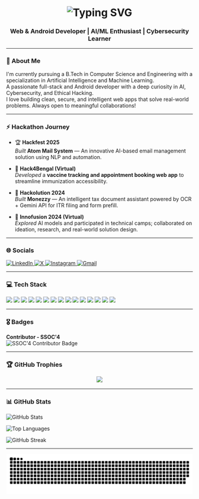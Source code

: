 <h1 align="center">
  <img src="https://readme-typing-svg.demolab.com?font=Fira+Code&size=36&duration=2000&pause=1000&color=FFFFFF&center=true&vCenter=true&width=300&lines=RIK+MAITY" alt="Typing SVG" />
</h1>


<h3 align="center">Web & Android Developer | AI/ML Enthusiast | Cybersecurity Learner</h3>

___

### 🧠 About Me

I'm currently pursuing a B.Tech in Computer Science and Engineering with a specialization in Artificial Intelligence and Machine Learning.  
A passionate full-stack and Android developer with a deep curiosity in AI, Cybersecurity, and Ethical Hacking.  
I love building clean, secure, and intelligent web apps that solve real-world problems. Always open to meaningful collaborations!

---

### ⚡ Hackathon Journey

- 🏆 **Hackfest 2025**  
  *Built* **Atom Mail System** — An innovative AI-based email management solution using NLP and automation.

- 🧠 **Hack4Bengal (Virtual)**  
  *Developed* a **vaccine tracking and appointment booking web app** to streamline immunization accessibility.

- 💸 **Hackolution 2024**  
  *Built* **Monezzy** — An intelligent tax document assistant powered by OCR + Gemini API for ITR filing and form prefill.

- 🤖 **Innofusion 2024 (Virtual)**  
  *Explored* AI models and participated in technical camps; collaborated on ideation, research, and real-world solution design.

  
---

### 🌐 Socials 
<p align="left"> <a href="https://www.linkedin.com/in/rik-maity-542996328/" target="_blank"> <img src="https://img.shields.io/badge/LinkedIn-0A66C2?style=for-the-badge&logo=linkedin&logoColor=white" alt="LinkedIn" /> </a><a href="https://x.com/rik_maity522" target="_blank"> <img src="https://img.shields.io/badge/X-000000?style=for-the-badge&logo=twitter&logoColor=white" alt="X" /> </a> <a href="https://www.instagram.com/_rik.maity522_/" target="_blank"> <img src="https://img.shields.io/badge/Instagram-E4405F?style=for-the-badge&logo=instagram&logoColor=white" alt="Instagram" /> </a> <a href="mailto:rikmaity522@gmail.com" target="_blank"> <img src="https://img.shields.io/badge/Email-D14836?style=for-the-badge&logo=gmail&logoColor=white" alt="Gmail" /> </a> </p>

---

### 💻 Tech Stack
<p align="left"> <img src="https://img.shields.io/badge/HTML5-E34F26?style=for-the-badge&logo=html5&logoColor=white" /> <img src="https://img.shields.io/badge/CSS3-1572B6?style=for-the-badge&logo=css3&logoColor=white" /> <img src="https://img.shields.io/badge/TailwindCSS-38B2AC?style=for-the-badge&logo=tailwind-css&logoColor=white" /> <img src="https://img.shields.io/badge/JavaScript-F7DF1E?style=for-the-badge&logo=javascript&logoColor=black" /> <img src="https://img.shields.io/badge/MongoDB-47A248?style=for-the-badge&logo=mongodb&logoColor=white" /> <img src="https://img.shields.io/badge/SQL-336791?style=for-the-badge&logo=mysql&logoColor=white" /> <img src="https://img.shields.io/badge/Node.js-339933?style=for-the-badge&logo=node.js&logoColor=white" /> <img src="https://img.shields.io/badge/React-61DAFB?style=for-the-badge&logo=react&logoColor=black" /> <img src="https://img.shields.io/badge/Express.js-000000?style=for-the-badge&logo=express&logoColor=white" /> <img src="https://img.shields.io/badge/Android%20Studio-3DDC84?style=for-the-badge&logo=android-studio&logoColor=white" /> <img src="https://img.shields.io/badge/Bootstrap-7952B3?style=for-the-badge&logo=bootstrap&logoColor=white" /> <img src="https://img.shields.io/badge/Java-007396?style=for-the-badge&logo=java&logoColor=white" /> <img src="https://img.shields.io/badge/Python-3776AB?style=for-the-badge&logo=python&logoColor=white" /> <img src="https://img.shields.io/badge/C-00599C?style=for-the-badge&logo=c&logoColor=white" /> <img src="https://img.shields.io/badge/Git-F05032?style=for-the-badge&logo=git&logoColor=white" /> </p>

---

### 🎖️ Badges
<p align="left">
  <b>Contributor - SSOC'4</b><br/>
  <img src="https://github.com/user-attachments/assets/33f14710-0238-434e-89ab-004aac611b80" alt="SSOC'4 Contributor Badge" width="150"/>
</p>

---

### 🏆 GitHub Trophies
<p align="left">
  <div align="center">
  <img src="https://github-profile-trophy.vercel.app/?username=rik-web-fullstack&theme=gruvbox&no-frame=true&no-bg=true&margin-w=20&title=Stars,Followers,Commits,Repositories,PullRequest,Issues,Contributions" />
</div>
</p>

---


### 📊 GitHub Stats

<p align="left">
  <img src="https://github-readme-stats.vercel.app/api?username=rik-web-fullstack&show_icons=true&theme=radical" alt="GitHub Stats" />
</p>
<p align="left">
  <img src="https://github-readme-stats.vercel.app/api/top-langs/?username=rik-web-fullstack&layout=compact&theme=radical" alt="Top Languages" />
</p>
<p align="left">
  <img src="https://github-readme-streak-stats.herokuapp.com/?user=rik-web-fullstack&theme=radical" alt="GitHub Streak" />
</p>

---
<p align="center">
  <img src="https://raw.githubusercontent.com/platane/platane/output/github-contribution-grid-snake-dark.svg" />
</p>

